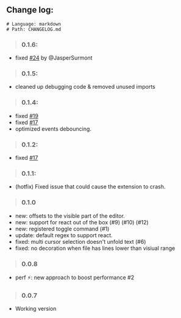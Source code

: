 ## Change log:
    # Language: markdown
    # Path: CHANGELOG.md
> ### 0.1.6:
- fixed [#24](https://github.com/moalamri/vscode-inline-fold/issues/24) by @JasperSurmont

> ### 0.1.5:
- cleaned up debugging code & removed unused imports

> ### 0.1.4:
- fixed [#19](https://github.com/moalamri/vscode-inline-fold/issues/19)
- fixed [#17](https://github.com/moalamri/vscode-inline-fold/issues/17)
- optimized events debouncing.

> ### 0.1.2:
- fixed [#17](https://github.com/moalamri/vscode-inline-fold/issues/17)

> ### 0.1.1:
- (hotfix) Fixed issue that could cause the extension to crash.

> ### 0.1.0
- new: offsets to the visible part of the editor.
- new: support for react out of the box (#9) (#10) (#12)
- new: registered toggle command (#1)
- update: default regex to support react.
- fixed: multi cursor selection doesn't unfold text (#6)
- fixed: no decoration when file has lines lower than visiual range

> ### 0.0.8
- perf ⚡: new approach to boost performance #2

> ### 0.0.7
- Working version